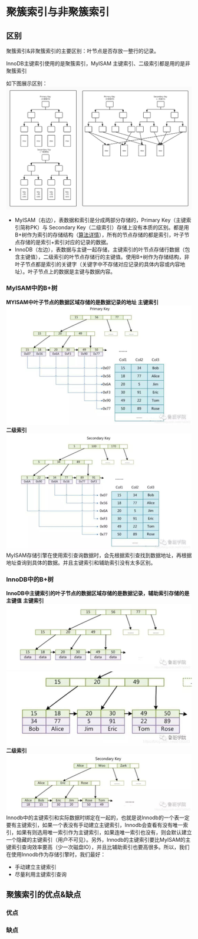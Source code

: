 # 聚簇索引与非聚簇索引

## 区别

聚簇索引&非聚簇索引的主要区别：叶节点是否存放一整行的记录。

InnoDB主键索引使用的是聚簇索引，MyISAM 主键索引、二级索引都是用的是非聚簇索引

如下图展示区别：
![avatar](https://github.com/craftlook/Hello-World/blob/craftlook-Hello-World/image/%E8%81%9A%E7%B0%87%26%E9%9D%9E%E8%81%9A%E7%B0%87%E5%8C%BA%E5%88%AB%E7%AE%80%E5%9B%BE.jpg)

* MyISAM（右边），表数据和索引是分成两部分存储的，Primary Key（主键索引简称PK）与 Secondary Key（二级索引）存储上没有本质的区别。都是用B+树作为索引的存储结构（<a href="">算法详情</a>），所有的节点存储的都是索引，叶子节点存储的是索引+索引对应的记录的数据。
* InnoDB（左边），表数据与主键一起存储，主键索引的叶节点存储行数据（包含主键值），二级索引的叶节点存储行的主键值。使用B+树作为存储结构，非叶子节点都是索引的关键字（关键字中不存储对应记录的具体内容或内容地址）。叶子节点上的数据是主键与数据内容。

### MyISAM中的B+树
**MYISAM中叶子节点的数据区域存储的是数据记录的地址**
**主键索引**
![avatar](https://github.com/craftlook/Hello-World/blob/craftlook-Hello-World/image/myisam-B%2B.jpg)
**二级索引**
![avatar](https://github.com/craftlook/Hello-World/blob/craftlook-Hello-World/image/myisam-B%2B1.jpg)
MyISAM存储引擎在使用索引查询数据时，会先根据索引查找到数据地址，再根据地址查询到具体的数据。并且主键索引和辅助索引没有太多区别。
### InnoDB中的B+树
**InnoDB中主键索引的叶子节点的数据区域存储的是数据记录，辅助索引存储的是主键值**
**主键索引**
![avatar](https://github.com/craftlook/Hello-World/blob/craftlook-Hello-World/image/innodb-B%2B.jpg)
![avatar](https://github.com/craftlook/Hello-World/blob/craftlook-Hello-World/image/innodb-b%2B1.jpg)
**二级索引**
![avatar](https://github.com/craftlook/Hello-World/blob/craftlook-Hello-World/image/innodb-B%2B2.jpg)
Innodb中的主键索引和实际数据时绑定在一起的，也就是说Innodb的一个表一定要有主键索引，如果一个表没有手动建立主键索引，Innodb会查看有没有唯一索引，如果有则选用唯一索引作为主键索引，如果连唯一索引也没有，则会默认建立一个隐藏的主键索引（用户不可见）。另外，Innodb的主键索引要比MyISAM的主键索引查询效率要高（少一次磁盘IO），并且比辅助索引也要高很多。所以，我们在使用Innodb作为存储引擎时，我们最好：
* 手动建立主键索引
* 尽量利用主键索引查询
## 聚簇索引的优点&缺点

### 优点



### 缺点
